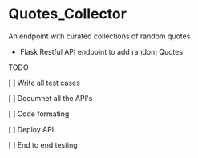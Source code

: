 # Quotes_Collector

An endpoint with curated collections of random quotes


- Flask Restful API endpoint to add random Quotes

TODO

[ ] Write all test cases

[ ] Documnet all the API's 

[ ] Code formating

[ ] Deploy API

[ ] End to end testing
    
